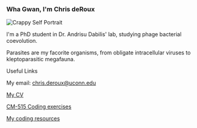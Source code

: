### Wha Gwan, I'm Chris deRoux

![Crappy Self Portrait](https://github.com/cderoux/cderoux.github.io/blob/main/Self%20Portrait.jpg)

I'm a PhD student in Dr. Andrisu Dabilis' lab, studying phage bacterial coevolution. 

Parasites are my facorite organisms, from obligate intracellular viruses to kleptoparasitic megafauna. 

Useful Links

My email: chris.deroux@uconn.edu

[My CV](https://github.com/cderoux/cderoux/blob/main/Chris%20deRoux%20CV.docx)

[CM-515 Coding exercises](https://github.com/cderoux/CM515-course-2024)

[My coding resources](https://github.com/cderoux/my-resources)


<!--
**cderoux/cderoux** is a ✨ _special_ ✨ repository because its `README.md` (this file) appears on your GitHub profile.

Here are some ideas to get you started:

- 🔭 I’m currently working on ...
- 🌱 I’m currently learning ...
- 👯 I’m looking to collaborate on ...
- 🤔 I’m looking for help with ...
- 💬 Ask me about ...
- 📫 How to reach me: ...
- 😄 Pronouns: ...
- ⚡ Fun fact: ...
-->
